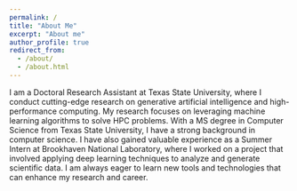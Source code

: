```yaml
---
permalink: /
title: "About Me"
excerpt: "About me"
author_profile: true
redirect_from: 
  - /about/
  - /about.html
---
```

I am a Doctoral Research Assistant at Texas State University, where I conduct cutting-edge research on generative artificial intelligence and high-performance computing. My research focuses on leveraging machine learning algorithms to solve HPC problems.
With a MS degree in Computer Science from Texas State University, I have a strong background in computer science. I have also gained valuable experience as a Summer Intern at Brookhaven National Laboratory, where I worked on a project that involved applying deep learning techniques to analyze and generate scientific data. I am always eager to learn new tools and technologies that can enhance my research and career.
